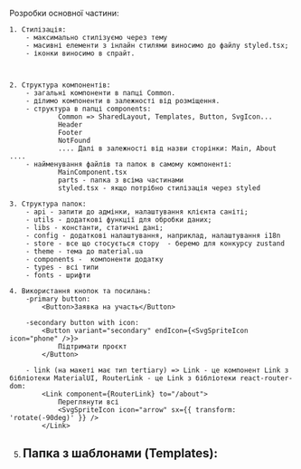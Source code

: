 Розробки основної частини:

    1. Стилізація:
        - максимально стилізуємо через тему
        - масивні елементи з інлайн стилями виносимо до файлу styled.tsx;
        - іконки виносимо в спрайт.



    2. Структура компонентів:
        - загальні компоненти в папці Common.
        - ділимо компоненти в залежності від розміщення.
        - структура в папці components:
                Common => SharedLayout, Templates, Button, SvgIcon...
                Header
                Footer
                NotFound
                .... Далі в залежності від назви сторінки: Main, About ....
        - найменування файлів та папок в самому компоненті:
                MainComponent.tsx
                parts - папка з всіма частинами
                styled.tsx - якщо потрібно стилізація через styled

    3. Структура папок:
        - api - запити до адмінки, налаштування клієнта саніті;
        - utils - додаткові функції для обробки даних;
        - libs - константи, статичні дані;
        - config - додаткові налаштування, наприклад, налаштування i18n
        - store - все що стосується стору  - беремо для конкурсу zustand
        - theme - тема до material.ua
        - components -  компоненти додатку
        - types - всі типи
        - fonts - шрифти

    4. Використання кнопок та посилань:
        -primary button:
            <Button>Заявка на участь</Button>

        -secondary button with icon:
            <Button variant="secondary" endIcon={<SvgSpriteIcon icon="phone" />}>
                Підтримати проєкт
            </Button>

        - link (на макеті має тип tertiary) => Link - це компонент Link з бібліотеки MaterialUI, RouterLink - це Link з бібліотеки react-router-dom:
            <Link component={RouterLink} to="/about">
                Переглянути всі
                <SvgSpriteIcon icon="arrow" sx={{ transform: 'rotate(-90deg)' }} />
            </Link>

5. Папка з шаблонами (Templates):
   -
